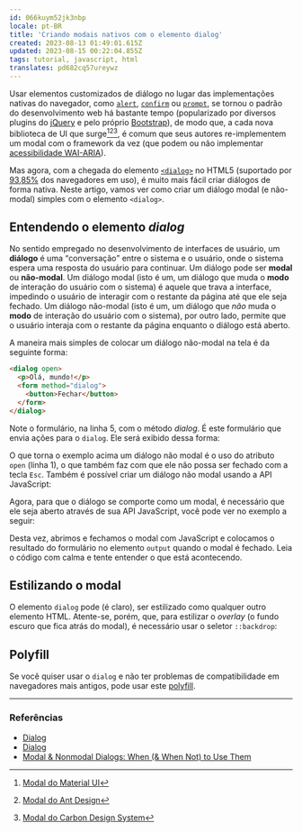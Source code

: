 ```yaml
---
id: 066kuym52jk3nbp
locale: pt-BR
title: 'Criando modais nativos com o elemento dialog'
created: 2023-08-13 01:49:01.615Z
updated: 2023-08-15 00:22:04.855Z
tags: tutorial, javascript, html
translates: pd682cq57ureywz
---
```

Usar elementos customizados de diálogo no lugar das implementações nativas do navegador, como [`alert`](https://developer.mozilla.org/en-US/docs/Web/API/Window/alert),
[`confirm`](https://developer.mozilla.org/en-US/docs/Web/API/Window/confirm) ou [`prompt`](https://developer.mozilla.org/en-US/docs/Web/API/Window/prompt),
se tornou o padrão do desenvolvimento web há bastante tempo (popularizado por diversos plugins do [jQuery](https://jqueryui.com/dialog/) e pelo próprio [Bootstrap](https://getbootstrap.com/2.3.2/javascript.html#modals)), de modo que, a cada nova biblioteca de UI que surge[^1][^2][^3], é comum que seus autores re-implementem um modal com o framework da vez (que podem ou não implementar [acessibilidade WAI-ARIA](https://www.w3.org/WAI/ARIA/apg/patterns/dialog-modal/)).

[^1]: [Modal do Material UI](https://mui.com/material-ui/react-modal/)
[^2]: [Modal do Ant Design](https://ant.design/components/modal)
[^3]: [Modal do Carbon Design System](https://carbondesignsystem.com/components/modal/usage/#live-demo)

Mas agora, com a chegada do elemento [`<dialog>`](https://developer.mozilla.org/en-US/docs/Web/HTML/Element/dialog) no HTML5 (suportado por [93,85%](https://caniuse.com/dialog) dos navegadores em uso), é muito mais fácil criar diálogos de forma nativa. Neste artigo, vamos ver como criar um diálogo modal (e não-modal) simples com o elemento `<dialog>`.

## Entendendo o elemento _dialog_

No sentido empregado no desenvolvimento de interfaces de usuário, um **diálogo** é uma <q>conversação</q> entre o sistema e o usuário, onde o sistema espera uma resposta do usuário para continuar. Um diálogo pode ser **modal** ou **não-modal**. Um diálogo modal (isto é um, um diálogo que muda o **modo** de interação do usuário com o sistema) é aquele que trava a interface, impedindo o usuário de interagir com o restante da página até que ele seja fechado. Um diálogo não-modal (isto é um, um diálogo que _não_ muda o **modo** de interação do usuário com o sistema), por outro lado, permite que o usuário interaja com o restante da página enquanto o diálogo está aberto.

A maneira mais simples de colocar um diálogo não-modal na tela é da seguinte forma:

```html
<dialog open>
  <p>Olá, mundo!</p>
  <form method="dialog">
    <button>Fechar</button>
  </form>
</dialog>
```

Note o formulário, na linha 5, com o método _dialog_. É este formulário que envia ações para o `dialog`. Ele será exibido dessa forma:

<CodePen id="qBQzzww" />

O que torna o exemplo acima um diálogo não modal é o uso do atributo `open` (linha 1), o que também faz com que ele não possa ser fechado com a tecla `Esc`. Também é possível criar um diálogo não modal usando a API JavaScript:

<CodePen id="BaGXqjx" />

Agora, para que o diálogo se comporte como um modal, é necessário que ele seja aberto através de sua API JavaScript, você pode ver no exemplo a seguir:

<CodePen id="ZEmdgYj" />

Desta vez, abrimos e fechamos o modal com JavaScript e colocamos o resultado do formulário no elemento `output` quando o modal é fechado. Leia o código com calma e tente entender o que está acontecendo.

## Estilizando o modal

O elemento `dialog` pode (é claro), ser estilizado como qualquer outro elemento HTML. Atente-se, porém, que, para estilizar o _overlay_ (o fundo escuro que fica atrás do modal), é necessário usar o seletor `::backdrop`:

<CodePen id="PoxrMzW" />

## Polyfill

Se você quiser usar o `dialog` e não ter problemas de compatibilidade em navegadores mais antigos, pode usar este [polyfill](https://github.com/GoogleChrome/dialog-polyfill).

<hr />

<h3>Referências</h3>

- [Dialog](https://web.dev/learn/html/dialog/)
- [Dialog](https://developer.mozilla.org/en-US/docs/Web/HTML/Element/dialog)
- [Modal & Nonmodal Dialogs: When (& When Not) to Use Them](https://www.nngroup.com/articles/modal-nonmodal-dialog/)

